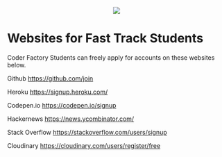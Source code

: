 <p align="center"><img src="https://github.com/coder-factory-academy/cf-guidline-css/blob/master/CFA.png"></p>


# Websites for Fast Track Students

Coder Factory Students can freely apply for accounts on these websites below.

Github
https://github.com/join


Heroku
https://signup.heroku.com/


Codepen.io
https://codepen.io/signup


Hackernews
https://news.ycombinator.com/


Stack Overflow
https://stackoverflow.com/users/signup

Cloudinary
https://cloudinary.com/users/register/free
